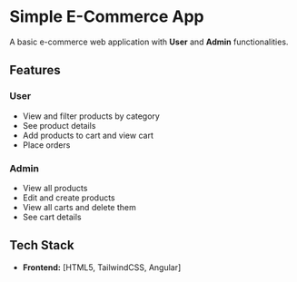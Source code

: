 # Simple E-Commerce App

A basic e-commerce web application with **User** and **Admin** functionalities.

## Features

### User
- View and filter products by category  
- See product details  
- Add products to cart and view cart  
- Place orders  

### Admin
- View all products  
- Edit and create products  
- View all carts and delete them  
- See cart details  

## Tech Stack
- **Frontend:** [HTML5, TailwindCSS, Angular]  
